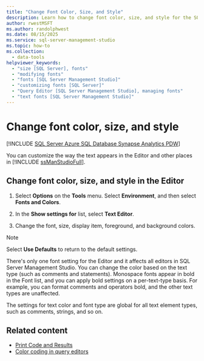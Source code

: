 ```yaml
---
title: "Change Font Color, Size, and Style"
description: Learn how to change font color, size, and style for the SQL Server Management Studio editors. The color can be different for different text types (such as comments and statements).
author: rwestMSFT
ms.author: randolphwest
ms.date: 08/15/2025
ms.service: sql-server-management-studio
ms.topic: how-to
ms.collection:
  - data-tools
helpviewer_keywords:
  - "size [SQL Server], fonts"
  - "modifying fonts"
  - "fonts [SQL Server Management Studio]"
  - "customizing fonts [SQL Server]"
  - "Query Editor [SQL Server Management Studio], managing fonts"
  - "text fonts [SQL Server Management Studio]"
---
```

# Change font color, size, and style

[!INCLUDE [SQL Server Azure SQL Database Synapse Analytics PDW](../includes/applies-to-version/sql-asdb-asdbmi-asa-pdw.md)]

You can customize the way the text appears in the Editor and other places in [!INCLUDE [ssManStudioFull](../includes/ssmanstudiofull-md.md)].

## Change font color, size, and style in the Editor

1. Select **Options** on the **Tools** menu. Select **Environment**, and then select **Fonts and Colors**.

1. In the **Show settings for** list, select **Text Editor**.

1. Change the font, size, display item, foreground, and background colors.

> [!NOTE]  
> Select **Use Defaults** to return to the default settings.

There's only one font setting for the Editor and it affects all editors in SQL Server Management Studio. You can change the color based on the text type (such as comments and statements). Monospace fonts appear in bold in the Font list, and you can apply bold settings on a per-text-type basis. For example, you can format comments and operators bold, and the other text types are unaffected.

The settings for text color and font type are global for all text element types, such as comments, strings, and so on.

## Related content

- [Print Code and Results](print-code-and-results.md)
- [Color coding in query editors](color-coding-in-query-editors.md)

